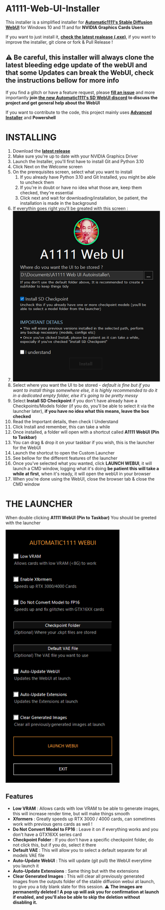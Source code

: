 # A1111-Web-UI-Installer

This installer is a simplified installer for **[Automatic1111's Stable Diffusion WebUI](https://github.com/AUTOMATIC1111/stable-diffusion-webui)** for Windows 10 and 11 and for **NVIDIA Graphics Cards Users**

If you want to just install it, [**check the latest realease (.exe)**](https://github.com/EmpireMediaScience/A1111-Web-UI-Installer/releases), if you want to improve the installer, git clone or fork & Pull Release !

## ⚠️ Be careful, this installer will always clone the latest bleeding edge update of the webUI and that some Updates can break the WebUI, check the instructions bellow for more info

If you find a glitch or have a feature request, please [**fill an issue**](https://github.com/EmpireMediaScience/A1111-Web-UI-Installer/issues) and more importantly **join [the new Automatic1111's SD WebUI discord](https://discord.gg/5KRHgNpz) to discuss the project and get general help about the WebUI**

If you want to contribute to the code, this project mainly uses [**Advanced Installer**](https://www.advancedinstaller.com/) and **Powershell**

# INSTALLING

1. Download the [**latest release**](https://github.com/EmpireMediaScience/A1111-Web-UI-Installer/releases)
2. Make sure you're up to date with your NVIDIA Graphics Driver
3. Launch the Installer, you'll first have to install Git and Python 3.10
4. Click Next on the Welcome screen
5. On the prerequisites screen, select what you want to install
   1. If you already have Python 3.10 and Git Installed, you might be able to uncheck them
   2. If you're in doubt or have no idea what those are, keep them checked, they're essential
   3. Click next and wait for downloading/installation, be patient, the installation is made in the background
6. If everythin goes right you'll be greated with this screen :
7. ![Installer](Media\Installer.png)
8. Select where you want the UI to be stored - _default is fine but if you want to install things somewhere else, it is highly recommended to do it in a dedicated empty folder, else it's going to be pretty messy_
9. Select **Install SD Checkpoint** if you don't have already have a Checkpoints/Models folder (if you do, you'll be able to select it via the launcher later), **if you have no idea what this means, leave the box checked**
10. Read the Important details, then check I Understand
11. Click Install and remember, this can take a while
12. Once installed, a folder will open with a shortcut called **A1111 WebUI (Pin to Taskbar)**
13. You can drag & drop it on your taskbar if you wish, this is the launcher for the WebUI
14. Launch the shortcut to open the Custom Launcher
15. See bellow for the different features of the launcher
16. Once you've selected what you wanted, click **LAUNCH WEBUI**, it will launch a CMD window, logging what it's doing **be patient this will take a while at first**, when it's ready, it will open the webUI in your browser
17. When you're done using the WebUI, close the browser tab & close the CMD window

# THE LAUNCHER

When double clicking **A1111 WebUI (Pin to Taskbar)** You should be greeted with the launcher

![Launcher](Media\Launcher.png)

## Features

- **Low VRAM** : Allows cards with low VRAM to be able to generate images, this will increase render time, but will make things smooth
- **Xformers** : Greatly speeds up RTX 3000 / 4000 cards, can sometimes work with previous gens cards as well !
- **Do Not Convert Model to FP16** : Leave it on if everything works and you don't have a GTX16XX series card
- **Checkpoint Folder** : If you don't have a specific checkpoint folder, do not click this, but if you do, select it there
- **Default VAE** : This will allow you to select a default separate for all models VAE file
- **Auto-Update WebUI** : This will update (git pull) the WebUI everytime you launch it
- **Auto-Update Extensions** : Same thing but with the extensions
- **Clear Generated Images** : This will clear all previously generated images from the outputs folder of the stable diffusion webui at launch, to give you a tidy blank slate for this session. ⚠️ **The images are permanently deleted ! A pop up will ask you for confirmation at launch if enabled, and you'll also be able to skip the deletion without disabling it.**
